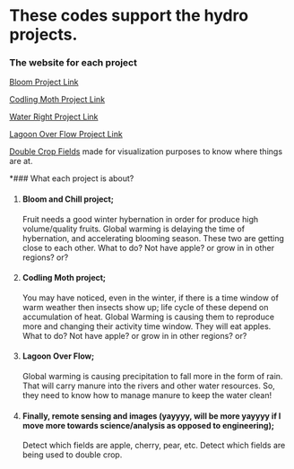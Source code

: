 # These codes support the hydro projects.

### The website for each project
[Bloom Project Link](http://agclimatetools.cahnrs.wsu.edu/users/hnoorazar/bloom/)

[Codling Moth Project Link](http://agclimatetools.cahnrs.wsu.edu/users/hnoorazar/codling_moth/)

[Water Right Project Link](http://agclimatetools.cahnrs.wsu.edu/users/hnoorazar/water_right/)

[Lagoon Over Flow Project Link](http://agclimatetools.cahnrs.wsu.edu/users/hnoorazar/lagoon_overflow_risk/)

[Double Crop Fields](http://agclimatetools.cahnrs.wsu.edu/users/hnoorazar/remote_sensing_pre_MS/) made for visualization purposes to know where things are at.

*### What each project is about?

1. #### Bloom and Chill project;
    Fruit needs a good winter hybernation in order for produce high volume/quality fruits. Global warming is delaying the time of hybernation, and accelerating blooming season. These two are getting close to each other. What to do? Not have apple? or grow in in other regions? or?

 2. #### Codling Moth project;
     You may have noticed, even in the winter, if there is a time window of warm weather then insects show up; life cycle of these depend on accumulation of heat. Global Warming is causing them to reproduce more and changing their activity time window. They will eat apples. What to do? Not have apple? or grow in in other regions? or?

 3. #### Lagoon Over Flow;
     Global warming is causing precipitation to fall more in the form of rain. That will carry manure into the rivers and other water    resources. So, they need to know how to manage manure to keep the water clean!

 4. #### Finally, remote sensing and images (yayyyy, will be more yayyyy if I move more towards science/analysis as opposed to engineering);
     Detect which fields are apple, cherry, pear, etc. Detect which fields are being used to double crop. 
